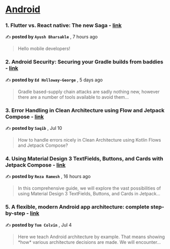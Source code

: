 
<h1><a href=https://medium.com/tag/android/recommended target="_blank" rel="noopener noreferrer">Android</a></h1>
<h3>1. Flutter vs. React native: The new Saga - <a href=https://medium.com/@bharsakleaa?source=tag_recommended_feed---------0-84----------android----------1963490f_9d4f_4496_b280_8195bd4e565c------- target="_blank" rel="noopener noreferrer">link</a></h3>

✍️ **posted by `Ayush Bharsakle`** <date> , 7 hours ago</date>

<blockquote>Hello mobile developers!</blockquote>

<h3>2. Android Security: Securing your Gradle builds from baddies - <a href=https://medium.com/@sp4ghetticode?source=tag_recommended_feed---------1-107----------android----------1963490f_9d4f_4496_b280_8195bd4e565c------- target="_blank" rel="noopener noreferrer">link</a></h3>

✍️ **posted by `Ed Holloway-George`** <date> , 5 days ago</date>

<blockquote>Gradle based-supply chain attacks are sadly nothing new, however there are a number of tools available to avoid them…</blockquote>

<h3>3. Error Handling in Clean Architecture using Flow and Jetpack Compose - <a href=https://medium.com/@wunder.saqib?source=tag_recommended_feed---------2-85----------android----------1963490f_9d4f_4496_b280_8195bd4e565c------- target="_blank" rel="noopener noreferrer">link</a></h3>

✍️ **posted by `Saqib`** <date> , Jul 10</date>

<blockquote>How to handle errors nicely in Clean Architecture using Kotlin Flows and Jetpack Compose?</blockquote>

<h3>4. Using Material Design 3 TextFields, Buttons, and Cards with Jetpack Compose - <a href=https://medium.com/@rezaramesh?source=tag_recommended_feed---------3-84----------android----------1963490f_9d4f_4496_b280_8195bd4e565c------- target="_blank" rel="noopener noreferrer">link</a></h3>

✍️ **posted by `Reza Ramesh`** <date> , 16 hours ago</date>

<blockquote>In this comprehensive guide, we will explore the vast possibilities of using Material Design 3 TextFields, Buttons, and Cards in Jetpack…</blockquote>

<h3>5. A flexible, modern Android app architecture: complete step-by-step - <a href=https://medium.com/@tdcolvin?source=tag_recommended_feed---------4-107----------android----------1963490f_9d4f_4496_b280_8195bd4e565c------- target="_blank" rel="noopener noreferrer">link</a></h3>

✍️ **posted by `Tom Colvin`** <date> , Jul 4</date>

<blockquote>Here we teach Android architecture by example. That means showing *how* various architecture decisions are made. We will encounter…</blockquote>

